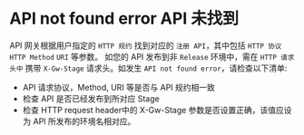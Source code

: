 # API not found error API 未找到

API 网关根据用户指定的 `HTTP 规约` 找到对应的 `注册 API`，其中包括 `HTTP 协议` `HTTP Method` `URI` 等参数。
如您的 API 发布到非 `Release` 环境中，需在 `HTTP 请求头中` 携带 `X-Gw-Stage` 请求头。如发生 `API not found error`，请检查以下清单:

* API 请求协议，Method, URI 等是否与 API 规约相一致
* 检查 API 是否已经发布到所对应 Stage
* 检查 HTTP request header中的 X-Gw-Stage 参数是否设置正确，该值应设为 API 所发布的环境名相对应。

